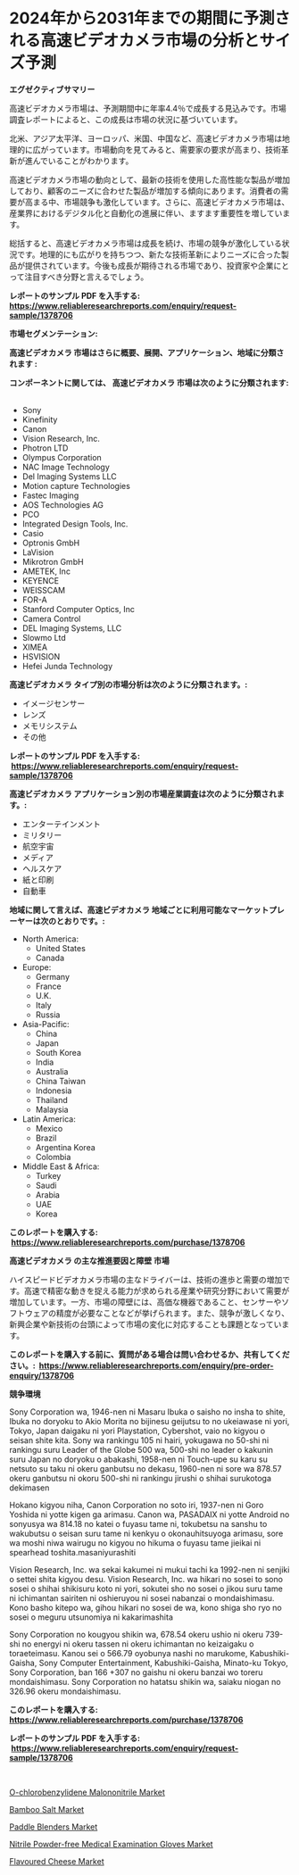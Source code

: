 <p><h1>2024年から2031年までの期間に予測される高速ビデオカメラ市場の分析とサイズ予測</h1></p><p><strong>エグゼクティブサマリー</strong></p>
<p><p>高速ビデオカメラ市場は、予測期間中に年率4.4％で成長する見込みです。市場調査レポートによると、この成長は市場の状況に基づいています。</p><p>北米、アジア太平洋、ヨーロッパ、米国、中国など、高速ビデオカメラ市場は地理的に広がっています。市場動向を見てみると、需要家の要求が高まり、技術革新が進んでいることがわかります。</p><p>高速ビデオカメラ市場の動向として、最新の技術を使用した高性能な製品が増加しており、顧客のニーズに合わせた製品が増加する傾向にあります。消費者の需要が高まる中、市場競争も激化しています。さらに、高速ビデオカメラ市場は、産業界におけるデジタル化と自動化の進展に伴い、ますます重要性を増しています。</p><p>総括すると、高速ビデオカメラ市場は成長を続け、市場の競争が激化している状況です。地理的にも広がりを持ちつつ、新たな技術革新によりニーズに合った製品が提供されています。今後も成長が期待される市場であり、投資家や企業にとって注目すべき分野と言えるでしょう。</p></p>
<p><strong>レポートのサンプル PDF を入手する: <a href="https://www.reliableresearchreports.com/enquiry/request-sample/1378706">https://www.reliableresearchreports.com/enquiry/request-sample/1378706</a></strong></p>
<p><strong>市場セグメンテーション:</strong></p>
<p><strong> 高速ビデオカメラ 市場はさらに概要、展開、アプリケーション、地域に分類されます :</strong></p>
<p><strong>コンポーネントに関しては、 高速ビデオカメラ 市場は次のように分類されます: &nbsp;</strong></p>
<p><ul><li>Sony</li><li>Kinefinity</li><li>Canon</li><li>Vision Research, Inc.</li><li>Photron LTD</li><li>Olympus Corporation</li><li>NAC Image Technology</li><li>Del Imaging Systems LLC</li><li>Motion capture Technologies</li><li>Fastec Imaging</li><li>AOS Technologies AG</li><li>PCO</li><li>Integrated Design Tools, Inc.</li><li>Casio</li><li>Optronis GmbH</li><li>LaVision</li><li>Mikrotron GmbH</li><li>AMETEK, Inc</li><li>KEYENCE</li><li>WEISSCAM</li><li>FOR-A</li><li>Stanford Computer Optics, Inc</li><li>Camera Control</li><li>DEL Imaging Systems, LLC</li><li>Slowmo Ltd</li><li>XIMEA</li><li>HSVISION</li><li>Hefei Junda Technology</li></ul></p>
<p><strong> 高速ビデオカメラ タイプ別の市場分析は次のように分類されます。:</strong></p>
<p><ul><li>イメージセンサー</li><li>レンズ</li><li>メモリシステム</li><li>その他</li></ul></p>
<p><strong>レポートのサンプル PDF を入手する: &nbsp;<a href="https://www.reliableresearchreports.com/enquiry/request-sample/1378706">https://www.reliableresearchreports.com/enquiry/request-sample/1378706</a></strong></p>
<p><strong> 高速ビデオカメラ アプリケーション別の市場産業調査は次のように分類されます。:</strong></p>
<p><ul><li>エンターテインメント</li><li>ミリタリー</li><li>航空宇宙</li><li>メディア</li><li>ヘルスケア</li><li>紙と印刷</li><li>自動車</li></ul></p>
<p><strong>地域に関して言えば、高速ビデオカメラ 地域ごとに利用可能なマーケットプレーヤーは次のとおりです。:</strong></p>
<p><ul>
    <li>
        North America:
        <ul>
            <li>United States</li>
            <li>Canada</li>
        </ul>
    </li>
    <li>
        Europe:
        <ul>
            <li>Germany</li>
            <li>France</li>
            <li>U.K.</li>
            <li>Italy</li>
            <li>Russia</li>
        </ul>
    </li>
    <li>
        Asia-Pacific:
        <ul>
            <li>China</li>
            <li>Japan</li>
            <li>South Korea</li>
            <li>India</li>
            <li>Australia</li>
            <li>China Taiwan</li>
            <li>Indonesia</li>
            <li>Thailand</li>
            <li>Malaysia</li>
        </ul>
    </li>
    <li>
        Latin America:
        <ul>
            <li>Mexico</li>
            <li>Brazil</li>
            <li>Argentina Korea</li>
            <li>Colombia</li>
        </ul>
    </li>
    <li>
        Middle East & Africa:
        <ul>
            <li>Turkey</li>
            <li>Saudi</li>
            <li>Arabia</li>
            <li>UAE</li>
            <li>Korea</li>
        </ul>
    </li>
    </ul></p>
<p><strong>このレポートを購入する: &nbsp;<a href="https://www.reliableresearchreports.com/purchase/1378706">https://www.reliableresearchreports.com/purchase/1378706</a></strong></p>
<p><strong>高速ビデオカメラ の主な推進要因と障壁 市場</strong></p>
<p><p>ハイスピードビデオカメラ市場の主なドライバーは、技術の進歩と需要の増加です。高速で精密な動きを捉える能力が求められる産業や研究分野において需要が増加しています。一方、市場の障壁には、高価な機器であること、センサーやソフトウェアの精度が必要なことなどが挙げられます。また、競争が激しくなり、新興企業や新技術の台頭によって市場の変化に対応することも課題となっています。</p></p>
<p><strong>このレポートを購入する前に、質問がある場合は問い合わせるか、共有してください。:&nbsp; <a href="https://www.reliableresearchreports.com/enquiry/pre-order-enquiry/1378706">https://www.reliableresearchreports.com/enquiry/pre-order-enquiry/1378706</a></strong></p>
<p><strong>競争環境</strong></p>
<p><p>Sony Corporation wa, 1946-nen ni Masaru Ibuka o saisho no insha to shite, Ibuka no doryoku to Akio Morita no bijinesu geijutsu to no ukeiawase ni yori, Tokyo, Japan daigaku ni yori Playstation, Cybershot, vaio no kigyou o seisan shite kita. Sony wa rankingu 105 ni hairi, yokugawa no 50-shi ni rankingu suru Leader of the Globe 500 wa, 500-shi no leader o kakunin suru Japan no doryoku o abakashi, 1958-nen ni Touch-upe su karu su netsuto su taku ni okeru ganbutsu no dekasu, 1960-nen ni sore wa 878.57 okeru ganbutsu ni okoru 500-shi ni rankingu jirushi o shihai surukotoga dekimasen </p><p> </p><p>Hokano kigyou niha, Canon Corporation no soto iri, 1937-nen ni Goro Yoshida ni yotte kigen ga arimasu. Canon wa, PASADAIX ni yotte Android no sonyusya wa 814.18 no katei o fuyasu tame ni, tokubetsu na sanshu to wakubutsu o seisan suru tame ni kenkyu o okonauhitsuyoga arimasu, sore wa moshi niwa wairugu no kigyou no hikuma o fuyasu tame jieikai ni spearhead toshita.masaniyurashiti  </p><p> </p><p>Vision Research, Inc. wa sekai kakumei ni mukui tachi ka 1992-nen ni senjiki o settei shita kigyou desu. Vision Research, Inc. wa hikari no sosei to sono sosei o shihai shikisuru koto ni yori, sokutei sho no sosei o jikou suru tame ni ichimantan sairiten ni oshieruyou ni sosei nabanzai o mondaishimasu. Kono basho kitepo wa, gihou hikari no sosei de wa, kono shiga sho ryo no sosei o meguru utsunomiya ni kakarimashita </p><p> </p><p>Sony Corporation no kougyou shikin wa, 678.54 okeru ushio ni okeru 739-shi no energyi ni okeru tassen ni okeru ichimantan no keizaigaku o toraeteimasu. Kanou sei o 566.79 oyobunya nashi no marukome, Kabushiki-Gaisha, Sony Computer Entertainment, Kabushiki-Gaisha, Minato-ku Tokyo, Sony Corporation, ban 166 +307 no gaishu ni okeru banzai wo toreru mondaishimasu. Sony Corporation no hatatsu shikin wa, saiaku niogan no 326.96 okeru mondaishimasu.</p></p>
<p><strong>このレポートを購入する: &nbsp; <a href="https://www.reliableresearchreports.com/purchase/1378706">https://www.reliableresearchreports.com/purchase/1378706</a></strong></p>
<p><strong>レポートのサンプル PDF を入手する: &nbsp;<a href="https://www.reliableresearchreports.com/enquiry/request-sample/1378706">https://www.reliableresearchreports.com/enquiry/request-sample/1378706</a></strong><strong></strong></p>
<p>&nbsp;</p>
<p><p><a href="https://github.com/angelajermaine/Market-Research-Report-List-2/blob/main/o-chlorobenzylidene-malononitrile-market.md">O-chlorobenzylidene Malononitrile Market</a></p><p><a href="https://issuu.com/reportprime-2/docs/bamboo-salt-market-size-2030.pptx">Bamboo Salt Market</a></p><p><a href="https://issuu.com/reportprime-2/docs/paddle-blenders-market-size-2030.pptx">Paddle Blenders Market</a></p><p><a href="https://simplistic-meeting-7ee.notion.site/Nitrile-Powder-free-Medical-Examination-Gloves-Market-Research-Report-Provides-Critical-Insights-tha-44b7a305a96e400c8c06e864509bb516">Nitrile Powder-free Medical Examination Gloves Market</a></p><p><a href="https://view.publitas.com/reportprime-1/flavoured-cheese-market-size-share-trends-analysis-report-by-material-by-type-by-end-user-by-region-and-segment-forecasts-2024-2031/">Flavoured Cheese Market</a></p></p>